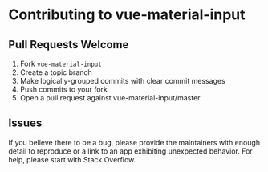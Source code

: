 # Contributing to vue-material-input

## Pull Requests Welcome

1. Fork `vue-material-input`
2. Create a topic branch
3. Make logically-grouped commits with clear commit messages
4. Push commits to your fork
5. Open a pull request against vue-material-input/master

## Issues

If you believe there to be a bug, please provide the maintainers with enough
detail to reproduce or a link to an app exhibiting unexpected behavior. For
help, please start with Stack Overflow.
